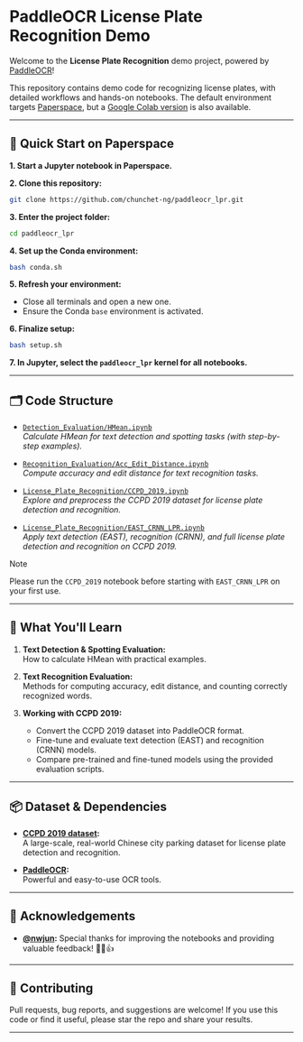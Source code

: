 # PaddleOCR License Plate Recognition Demo

Welcome to the **License Plate Recognition** demo project, powered by [PaddleOCR](https://github.com/PaddlePaddle/PaddleOCR)!

This repository contains demo code for recognizing license plates, with detailed workflows and hands-on notebooks. The default environment targets [Paperspace](https://www.paperspace.com/), but a [Google Colab version](https://github.com/chunchet-ng/paddleocr_lpr/tree/colab_archive) is also available.

---

## 🚀 Quick Start on Paperspace

**1. Start a Jupyter notebook in Paperspace.**

**2. Clone this repository:**
```bash
git clone https://github.com/chunchet-ng/paddleocr_lpr.git
```

**3. Enter the project folder:**
```bash
cd paddleocr_lpr
```

**4. Set up the Conda environment:**
```bash
bash conda.sh
```

**5. Refresh your environment:**
- Close all terminals and open a new one.
- Ensure the Conda `base` environment is activated.

**6. Finalize setup:**
```bash
bash setup.sh
```

**7. In Jupyter, select the `paddleocr_lpr` kernel for all notebooks.**

---

## 🗂️ Code Structure

- [`Detection_Evaluation/HMean.ipynb`](./Detection_Evaluation/HMean.ipynb)  
  *Calculate HMean for text detection and spotting tasks (with step-by-step examples).*

- [`Recognition_Evaluation/Acc_Edit_Distance.ipynb`](./Recognition_Evaluation/Acc_Edit_Distance.ipynb)  
  *Compute accuracy and edit distance for text recognition tasks.*

- [`License_Plate_Recognition/CCPD_2019.ipynb`](./License_Plate_Recognition/CCPD_2019.ipynb)  
  *Explore and preprocess the CCPD 2019 dataset for license plate detection and recognition.*

- [`License_Plate_Recognition/EAST_CRNN_LPR.ipynb`](./License_Plate_Recognition/EAST_CRNN_LPR.ipynb)  
  *Apply text detection (EAST), recognition (CRNN), and full license plate detection and recognition on CCPD 2019.*

> [!NOTE] 
> Please run the `CCPD_2019` notebook before starting with `EAST_CRNN_LPR` on your first use.

---

## 📝 What You'll Learn

1. **Text Detection & Spotting Evaluation:**  
   How to calculate HMean with practical examples.

2. **Text Recognition Evaluation:**  
   Methods for computing accuracy, edit distance, and counting correctly recognized words.

3. **Working with CCPD 2019:**  
   - Convert the CCPD 2019 dataset into PaddleOCR format.
   - Fine-tune and evaluate text detection (EAST) and recognition (CRNN) models.
   - Compare pre-trained and fine-tuned models using the provided evaluation scripts.

---

## 📦 Dataset & Dependencies

- **[CCPD 2019 dataset](https://github.com/detectRecog/CCPD):**  
  A large-scale, real-world Chinese city parking dataset for license plate detection and recognition.

- **[PaddleOCR](https://github.com/PaddlePaddle/PaddleOCR):**  
  Powerful and easy-to-use OCR tools.

---

## 🙏 Acknowledgements

- **[@nwjun](https://github.com/nwjun):**
  Special thanks for improving the notebooks and providing valuable feedback! 💪😇👍

---

## 🤝 Contributing

Pull requests, bug reports, and suggestions are welcome! If you use this code or find it useful, please star the repo and share your results.

---
